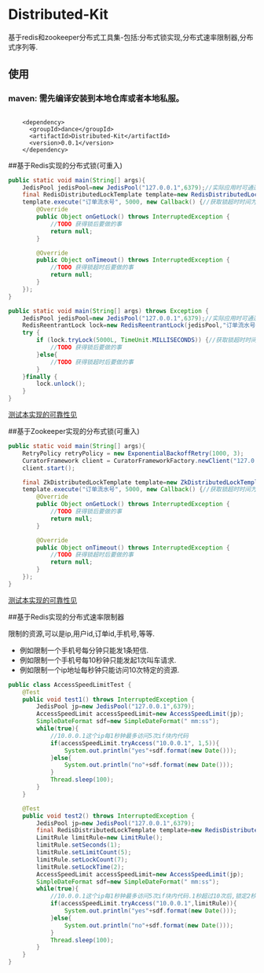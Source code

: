 # Distributed-Kit
基于redis和zookeeper分布式工具集-包括:分布式锁实现,分布式速率限制器,分布式序列等.

## 使用
### maven: 需先编译安装到本地仓库或者本地私服。
<pre><code>
    &lt;dependency&gt;
      &lt;groupId&gt;dance&lt;/groupId&gt;
      &lt;artifactId&gt;Distributed-Kit&lt;/artifactId&gt;
      &lt;version&gt;0.0.1&lt;/version&gt;
    &lt;/dependency&gt;
</code></pre>

##基于Redis实现的分布式锁(可重入)
~~~ java
public static void main(String[] args){
    JedisPool jedisPool=new JedisPool("127.0.0.1",6379);//实际应用时可通过spring注入
    final RedisDistributedLockTemplate template=new RedisDistributedLockTemplate(jedisPool);//本类线程安全,可通过spring注入
    template.execute("订单流水号", 5000, new Callback() {//获取锁超时时间为5秒
        @Override
        public Object onGetLock() throws InterruptedException {
            //TODO 获得锁后要做的事
            return null;
        }

        @Override
        public Object onTimeout() throws InterruptedException {
            //TODO 获得锁超时后要做的事
            return null;
        }
    });
}
~~~ 
~~~ java
public static void main(String[] args) throws Exception {
    JedisPool jedisPool=new JedisPool("127.0.0.1",6379);//实际应用时可通过spring注入
    RedisReentrantLock lock=new RedisReentrantLock(jedisPool,"订单流水号");
    try {
        if (lock.tryLock(5000L, TimeUnit.MILLISECONDS)) {//获取锁超时时间为5秒
            //TODO 获得锁后要做的事
        }else{
            //TODO 获得锁超时后要做的事
        }
    }finally {
        lock.unlock();
    }
}
~~~
[测试本实现的可靠性见](https://github.com/yujiasun/Distributed-Kit/blob/master/src/test/java/com/distributed/lock/redis/RedisReentrantLockTemplateTest.java)

##基于Zookeeper实现的分布式锁(可重入)
~~~ java
public static void main(String[] args){
    RetryPolicy retryPolicy = new ExponentialBackoffRetry(1000, 3);
    CuratorFramework client = CuratorFrameworkFactory.newClient("127.0.0.1:2181", retryPolicy);
    client.start();

    final ZkDistributedLockTemplate template=new ZkDistributedLockTemplate(client);//本类多线程安全,可通过spring注入
    template.execute("订单流水号", 5000, new Callback() {//获取锁超时时间为5秒
        @Override
        public Object onGetLock() throws InterruptedException {
            //TODO 获得锁后要做的事
            return null;
        }

        @Override
        public Object onTimeout() throws InterruptedException {
            //TODO 获得锁超时后要做的事
            return null;
        }
    });
}
~~~
[测试本实现的可靠性见](https://github.com/yujiasun/Distributed-Kit/blob/master/src/test/java/com/distributed/lock/zk/ZkReentrantLockTemplateTest.java)

##基于Redis实现的分布式速率限制器

限制的资源,可以是ip,用户id,订单id,手机号,等等.
* 例如限制一个手机号每分钟只能发1条短信.
* 例如限制一个手机号每10秒钟只能发起1次叫车请求.
* 例如限制一个ip地址每秒钟只能访问10次特定的资源.

~~~ java
public class AccessSpeedLimitTest {
    @Test
    public void test1() throws InterruptedException {
        JedisPool jp=new JedisPool("127.0.0.1",6379);
        AccessSpeedLimit accessSpeedLimit=new AccessSpeedLimit(jp);
        SimpleDateFormat sdf=new SimpleDateFormat(" mm:ss");
        while(true){
            //10.0.0.1这个ip每1秒钟最多访问5次if块内代码
            if(accessSpeedLimit.tryAccess("10.0.0.1", 1,5)){
                System.out.println("yes"+sdf.format(new Date()));
            }else{
                System.out.println("no"+sdf.format(new Date()));
            }
            Thread.sleep(100);
        }
    }

    @Test
    public void test2() throws InterruptedException {
        JedisPool jp=new JedisPool("127.0.0.1",6379);
        final RedisDistributedLockTemplate template=new RedisDistributedLockTemplate(jp);
        LimitRule limitRule=new LimitRule();
        limitRule.setSeconds(1);
        limitRule.setLimitCount(5);
        limitRule.setLockCount(7);
        limitRule.setLockTime(2);
        AccessSpeedLimit accessSpeedLimit=new AccessSpeedLimit(jp);
        SimpleDateFormat sdf=new SimpleDateFormat(" mm:ss");
        while(true){
            //10.0.0.1这个ip每1秒钟最多访问5次if块内代码.1秒超过10次后,锁定2秒,2秒内无法访问.
            if(accessSpeedLimit.tryAccess("10.0.0.1",limitRule)){
                System.out.println("yes"+sdf.format(new Date()));
            }else{
                System.out.println("no"+sdf.format(new Date()));
            }
            Thread.sleep(100);
        }
    }
}
~~~